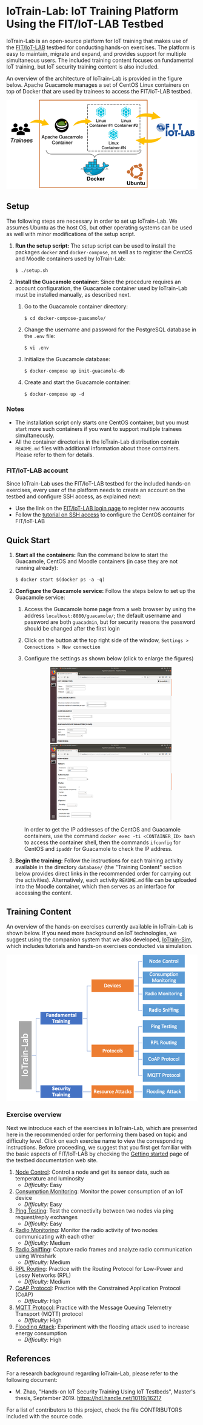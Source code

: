 

# IoTrain-Lab: IoT Training Platform Using the FIT/IoT-LAB Testbed

IoTrain-Lab is an open-source platform for IoT training that makes use
of the [FIT/IoT-LAB](https://www.iot-lab.info/) testbed for conducting
hands-on exercises. The platform is easy to maintain, migrate and
expand, and provides support for multiple simultaneous users. The
included training content focuses on fundamental IoT training, but IoT
security training content is also included.

An overview of the architecture of IoTrain-Lab is provided in the
figure below. Apache Guacamole manages a set of CentOS Linux
containers on top of Docker that are used by trainees to access the
FIT/IoT-LAB testbed.
<div align=center><img src="figures/platform_architecture.png"></div>


## Setup

The following steps are necessary in order to set up IoTrain-Lab. We
assumes Ubuntu as the host OS, but other operating systems can be used
as well with minor modifications of the setup script.

1. **Run the setup script:** The setup script can be used to install
the packages `docker` and `docker-compose`, as well as to register the
CentOS and Moodle containers used by IoTrain-Lab:
	```
	$ ./setup.sh
	```

2. **Install the Guacamole container:** Since the procedure requires
an account configuration, the Guacamole container used by IoTrain-Lab
must be installed manually, as described next.

	1. Go to the Guacamole container directory:
		```
		$ cd docker-compose-guacamole/
		```
	2. Change the username and password for the PostgreSQL
	database in the `.env` file:
		```
		$ vi .env
		```
	3. Initialize the Guacamole database:
		```
		$ docker-compose up init-guacamole-db
		```
	4. Create and start the Guacamole container:
		```
		$ docker-compose up -d
		```

### Notes

* The installation script only starts one CentOS container, but you
  must start more such containers if you want to support multiple
  trainees simultaneously.
* All the container directories in the IoTrain-Lab distribution
  contain `README.md` files with additional information about those
  containers. Please refer to them for details.

### FIT/IoT-LAB account

Since IoTrain-Lab uses the FIT/IoT-LAB testbed for the included
hands-on exercises, every user of the platform needs to create an
account on the testbed and configure SSH access, as explained next:
* Use the link on the [FIT/IoT-LAB login
  page](https://www.iot-lab.info/testbed/login?next=%2Fdashboard) to
  register new accounts
* Follow the [tutorial on SSH
  access](https://www.iot-lab.info/tutorials/ssh-access/) to configure
  the CentOS container for FIT/IoT-LAB


## Quick Start

1. **Start all the containers:** Run the command below to start the
Guacamole, CentOS and Moodle containers (in case they are not running
already):
	```
	$ docker start $(docker ps -a -q)
	```

2. **Configure the Guacamole service:** Follow the steps below to set
up the Guacamole service:

	1. Access the Guacamole home page from a web browser by using
	the address `localhost:8080/guacamole/`; the default username
	and password are both `guacadmin`, but for security reasons
	the password should be changed after the first login

	2. Click on the button at the top right side of the window,
	`Settings > Connections > New connection`

	3. Configure the settings as shown below (click to enlarge the
	figures)
		<div align=center>
		<img width="320" src="figures/guacamole_settings1.png">
		<img width="320" src="figures/guacamole_settings2.png">
		</div>

		In order to get the IP addresses of the CentOS and
		Guacamole containers, use the command `docker exec -ti
		<CONTAINER_ID> bash` to access the container shell,
		then the commands `ifconfig` for CentOS and `ipaddr`
		for Guacamole to check the IP address.

3. **Begin the training:** Follow the instructions for each training
activity available in the directory `database/` (the "Training
Content" section below provides direct links in the recommended order
for carrying out the activities). Alternatively, each activity
`README.md` file can be uploaded into the Moodle container, which then
serves as an interface for accessing the content.


## Training Content

An overview of the hands-on exercises currently available in
IoTrain-Lab is shown below. If you need more background on IoT
technologies, we suggest using the companion system that we also
developed, [IoTrain-Sim](https://github.com/crond-jaist/iotrain-sim),
which includes tutorials and hands-on exercises conducted via
simulation.
<div align=center><img src="figures/content_overview.png"></div>

### Exercise overview

Next we introduce each of the exercises in IoTrain-Lab, which are
presented here in the recommended order for performing them based on
topic and difficulty level. Click on each exercise name to view the
corresponding instructions. Before proceeding, we suggest that you
first get familiar with the basic aspects of FIT/IoT-LAB by checking
the [Getting
started](https://www.iot-lab.info/docs/getting-started/introduction/)
page of the testbed documentation web site.

1. [Node Control](database/fundamental_training/devices/node_control/README.md):
	Control a node and get its sensor data, such as temperature and luminosity
	- _Difficulty:_ Easy
2. [Consumption Monitoring](database/fundamental_training/devices/consumption_monitoring/README.md):
	Monitor the power consumption of an IoT device
	- _Difficulty:_ Easy
3. [Ping Testing](database/fundamental_training/protocols/ping_testing/README.md):
	Test the connectivity between two nodes via ping request/reply exchanges
	- _Difficulty:_ Easy
4. [Radio Monitoring](database/fundamental_training/devices/radio_monitoring/README.md):
	Monitor the radio activity of two nodes communicating with each other
	- _Difficulty:_ Medium
5. [Radio Sniffing](database/fundamental_training/devices/radio_sniffing/README.md):
	Capture radio frames and analyze radio communication using Wireshark
	- _Difficulty:_ Medium
6. [RPL Routing](database/fundamental_training/protocols/rpl_routing/README.md):
	Practice with the Routing Protocol for Low-Power and Lossy Networks (RPL)
	- _Difficulty:_ Medium
7. [CoAP Protocol](database/fundamental_training/protocols/coap_protocol/README.md):
	Practice with the Constrained Application Protocol (CoAP)
	- _Difficulty:_ High
8. [MQTT Protocol](database/fundamental_training/protocols/mqtt_protocol/README.md):
	Practice with the Message Queuing  Telemetry Transport (MQTT) protocol
	- _Difficulty:_ High
9. [Flooding Attack](database/security_training/resource_attacks/flooding_attack/README.md):
	Experiment with the flooding attack used to increase energy consumption
	- _Difficulty:_ High


## References

For a research background regarding IoTrain-Lab, please refer to the
following document:
* M. Zhao, "Hands-on IoT Security Training Using IoT Testbeds",
  Master's thesis, September 2019. https://hdl.handle.net/10119/16217

For a list of contributors to this project, check the file
CONTRIBUTORS included with the source code.
